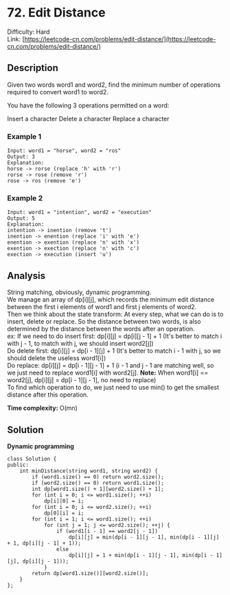 # 72. Edit Distance
Difficulty: Hard  
Link: [https://leetcode-cn.com/problems/edit-distance/](https://leetcode-cn.com/problems/edit-distance/)
## Description
Given two words word1 and word2, find the minimum number of operations required to convert word1 to word2.

You have the following 3 operations permitted on a word:

Insert a character
Delete a character
Replace a character

### Example 1
``` 
Input: word1 = "horse", word2 = "ros"
Output: 3
Explanation: 
horse -> rorse (replace 'h' with 'r')
rorse -> rose (remove 'r')
rose -> ros (remove 'e')
```
### Example 2
```
Input: word1 = "intention", word2 = "execution"
Output: 5
Explanation: 
intention -> inention (remove 't')
inention -> enention (replace 'i' with 'e')
enention -> exention (replace 'n' with 'x')
exention -> exection (replace 'n' with 'c')
exection -> execution (insert 'u')
```

## Analysis
String matching, obviously, dynamic programming.  
We manage an array of dp[i][j], which records the minimum edit distance between the first i elements of word1 and first j elements of word2.  
Then we think about the state transform: At every step, what we can do is to insert, delete or replace. So the distance between two words, is also determined by the distance between the words after an operation.  
ex:
If we need to do insert first: dp[i][j] = dp[i][j - 1] + 1
(It's better to match i with j - 1, to match with j, we should insert word2[j])  
Do delete first: dp[i][j] = dp[i - 1][j] + 1
(It's better to match i - 1 with j, so we should delete the useless word1[i])    
Do replace: dp[i][j] = dp[i - 1][j - 1] + 1
(i - 1 and j - 1 are matching well, so we just need to replace word1[i] with word2[j]. **Note:** When word1[i] == word2[j], dp[i][j] = dp[i - 1][j - 1], no need to replace)  
To find which operation to do, we just need to use min() to get the smallest distance after this operation.  
 
**Time complexity:** O(mn)
## Solution
**Dynamic programming**
```
class Solution {
public:
    int minDistance(string word1, string word2) {
        if (word1.size() == 0) return word2.size();
        if (word2.size() == 0) return word1.size();
        int dp[word1.size() + 1][word2.size() + 1];
        for (int i = 0; i <= word1.size(); ++i)
            dp[i][0] = i;
        for (int i = 0; i <= word2.size(); ++i)
            dp[0][i] = i;
        for (int i = 1; i <= word1.size(); ++i)
            for (int j = 1; j <= word2.size(); ++j) {
                if (word1[i - 1] == word2[j - 1])
                    dp[i][j] = min(dp[i - 1][j - 1], min(dp[i - 1][j] + 1, dp[i][j - 1] + 1));
                else 
                    dp[i][j] = 1 + min(dp[i - 1][j - 1], min(dp[i - 1][j], dp[i][j - 1]));
            }
        return dp[word1.size()][word2.size()];
    }
};
```